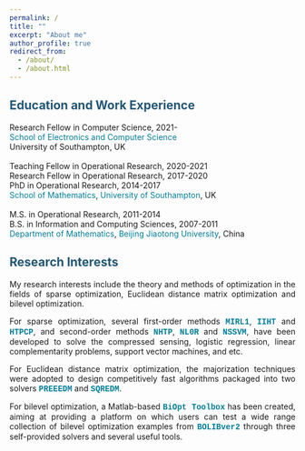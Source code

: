 ```yaml
---
permalink: /
title: ""
excerpt: "About me"
author_profile: true
redirect_from: 
  - /about/
  - /about.html
---
```


<head>
<style>
a:link {
  text-decoration: none;
}

a:visited {
  text-decoration: none;
}

a:hover {
  text-decoration: underline;
}

a:active {
  text-decoration: underline;
}
</style>
</head>

<span style="color:#225675">Education and Work Experience</span>
---
Research Fellow in Computer Science, 2021- <br>
<a style="text-decoration:none; color:#007D98" href='https://www.ecs.soton.ac.uk/' target="_blank">School of Electronics and Computer Science</a><br>
University of Southampton, UK  <br>
<br>
Teaching Fellow in Operational Research, 2020-2021 <br>
Research Fellow in Operational Research, 2017-2020<br>
PhD in  Operational Research, 2014-2017 <br>
<a style="text-decoration:none; color:#007D98" href='https://www.southampton.ac.uk/maths' target="_blank">School of Mathematics</a>, <a style="text-decoration:none; color:#007D98" href='https://www.southampton.ac.uk/' target="_blank">University of Southampton</a>, UK <br>
<br>
M.S. in Operational Research, 2011-2014 <br>
B.S. in Information and Computing Sciences, 2007-2011 <br>
<a style="text-decoration:none; color:#007D98" href='http://en.sci.njtu.edu.cn/Department/DepartmentofMathematics/index.htm' target="_blank">Department of Mathematics</a>, <a style="text-decoration:none; color:#007D98" href='http://en.njtu.edu.cn/' target="_blank">Beijing Jiaotong University</a>, China 

<span style="color:#225675">Research Interests</span>
---

<p><div style="text-align:justify;"> 
My research interests include the theory and methods of optimization in the fields of sparse optimization,  Euclidean distance matrix optimization and bilevel
  optimization. </div></p> 
  
<p><div style="text-align:justify"> 
 For sparse  optimization, several first-order methods <a style="font-weight: bold; font-family:'Courier New'; text-decoration:none; color:#007D98" href="https://github.com/ShenglongZhou/MIRL1" target="_blank">MIRL1</a>, <a style="font-weight: bold; font-family:'Courier New'; text-decoration:none; color:#007D98" href="https://github.com/ShenglongZhou/IIHT" target="_blank">IIHT</a> and <a style="font-weight: bold; font-family:'Courier New'; text-decoration:none; color:#007D98" href="https://github.com/ShenglongZhou/HTPCP" target="_blank">HTPCP</a>, and second-order methods  <a style="font-weight: bold; font-family:'Courier New'; text-decoration:none; color:#007D98" href="https://github.com/ShenglongZhou/NHTPver2" target="_blank">NHTP</a>, <a style="font-weight: bold; font-family:'Courier New'; text-decoration:none; color:#007D98" href="https://github.com/ShenglongZhou/NHTPver2" target="_blank">NL0R</a> and <a style="font-weight: bold; font-family:'Courier New'; text-decoration:none; color:#007D98" href="https://github.com/ShenglongZhou/NHTPver2" target="_blank">NSSVM</a>, have been developed to solve the compressed sensing, logistic regression, linear complementarity problems, support vector machines, and etc.  
</div></p>

<p><div style="text-align:justify">
 For Euclidean distance matrix optimization, the majorization techniques were adopted to design competitively fast algorithms packaged into two solvers <a style="font-weight: bold; font-family:'Courier New'; text-decoration:none; color:#007D98" href="https://github.com/ShenglongZhou/PREEEDM" target="_blank">PREEEDM</a> and <a style="font-weight: bold; font-family:'Courier New'; text-decoration:none; color:#007D98" href="https://github.com/ShenglongZhou/SQREDM" target="_blank">SQREDM</a>. 
</div></p>

 <p><div style="text-align:justify">
 For bilevel optimization, a Matlab-based <a style="font-weight: bold; font-family:'Courier New'; text-decoration:none;  color:#007D98" href="https://biopt.github.io/" target="_blank">BiOpt Toolbox</a> has been created, aiming at providing a platform on which users can test a wide range collection of bilevel optimization examples from <a style="font-weight: bold; font-family:'Courier New'; text-decoration:none;  color:#007D98" href="https://biopt.github.io/" target="_blank">BOLIBver2</a> through three self-provided solvers and several useful tools. 
</div></p>
